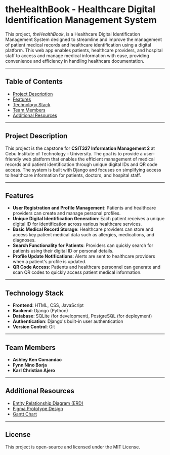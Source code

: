 # theHealthBook - Healthcare Digital Identification Management System

This project, *theHealthBook*, is a Healthcare Digital Identification Management System designed to streamline and improve the management of patient medical records and healthcare identification using a digital platform. This web app enables patients, healthcare providers, and hospital staff to access and manage medical information with ease, providing convenience and efficiency in handling healthcare documentation.

---

## Table of Contents

- [Project Description](#project-description)
- [Features](#features)
- [Technology Stack](#technology-stack)
- [Team Members](#team-members)
- [Additional Resources](#additional-resources)

---

## Project Description

This project is the capstone for **CSIT327 Information Management 2** at Cebu Institute of Technology - University. The goal is to provide a user-friendly web platform that enables the efficient management of medical records and patient identification through unique digital IDs and QR code access. The system is built with Django and focuses on simplifying access to healthcare information for patients, doctors, and hospital staff.

---

## Features

- **User Registration and Profile Management**: Patients and healthcare providers can create and manage personal profiles.
- **Unique Digital Identification Generation**: Each patient receives a unique digital ID for identification across various healthcare services.
- **Basic Medical Record Storage**: Healthcare providers can store and access key patient medical data such as allergies, medications, and diagnoses.
- **Search Functionality for Patients**: Providers can quickly search for patients using their digital ID or personal details.
- **Profile Update Notifications**: Alerts are sent to healthcare providers when a patient's profile is updated.
- **QR Code Access**: Patients and healthcare personnel can generate and scan QR codes to quickly access patient medical information.

---

## Technology Stack

- **Frontend**: HTML, CSS, JavaScript
- **Backend**: Django (Python)
- **Database**: SQLite (for development), PostgreSQL (for deployment)
- **Authentication**: Django's built-in user authentication
- **Version Control**: Git

---

## Team Members

- **Ashley Ken Comandao**  
- **Fynn Nino Borja**  
- **Karl Christian Ajero**

---

## Additional Resources

- [Entity Relationship Diagram (ERD)](https://link_to_erd)
- [Figma Prototype Design](https://link_to_prototype)
- [Gantt Chart](https://link_to_gantt_chart)

---

## License

This project is open-source and licensed under the MIT License.